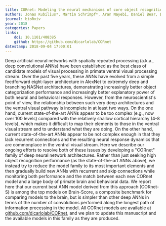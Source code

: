 ```yaml
---
title: CORnet: Modeling the neural mechanisms of core object recognition
authors: Jonas Kubilius*, Martin Schrimpf*, Aran Nayebi, Daniel Bear, Daniel L. K. Yamins, James J. DiCarlo
journal: bioRxiv
year: 2018
categories: Papers
links:
    doi: 10.1101/408385
    github: https://github.com/dicarlolab/CORnet
datestamp: 2018-09-04 17:00:01
---
```


Deep artificial neural networks with spatially repeated processing (a.k.a., deep convolutional ANNs) have been established as the best class of candidate models of visual processing in primate ventral visual processing stream. Over the past five years, these ANNs have evolved from a simple feedforward eight-layer architecture in AlexNet to extremely deep and branching NASNet architectures, demonstrating increasingly better object categorization performance and increasingly better explanatory power of both neural and behavioral responses. However, from the neuroscientist's point of view, the relationship between such very deep architectures and the ventral visual pathway is incomplete in at least two ways. On the one hand, current state-of-the-art ANNs appear to be too complex (e.g., now over 100 levels) compared with the relatively shallow cortical hierarchy (4-8 levels), which makes it difficult to map their elements to those in the ventral visual stream and to understand what they are doing. On the other hand, current state-of-the-art ANNs appear to be not complex enough in that they lack recurrent connections and the resulting neural response dynamics that are commonplace in the ventral visual stream. Here we describe our ongoing efforts to resolve both of these issues by developing a "CORnet" family of deep neural network architectures. Rather than just seeking high object recognition performance (as the state-of-the-art ANNs above), we instead try to reduce the model family to its most important elements and then gradually build new ANNs with recurrent and skip connections while monitoring both performance and the match between each new CORnet model and a large body of primate brain and behavioral data. We report here that our current best ANN model derived from this approach (CORnet-S) is among the top models on Brain-Score, a composite benchmark for comparing models to the brain, but is simpler than other deep ANNs in terms of the number of convolutions performed along the longest path of information processing in the model. All CORnet models are available at [github.com/dicarlolab/CORnet](https://github.com/dicarlolab/CORnet), and we plan to update this manuscript and the available models in this family as they are produced.